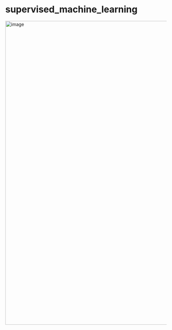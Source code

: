 # supervised_machine_learning

<img width="947" alt="image" src="https://user-images.githubusercontent.com/112346388/229127793-cdb8dcc4-9b11-430e-aa18-ef7dca6cbecf.png">

